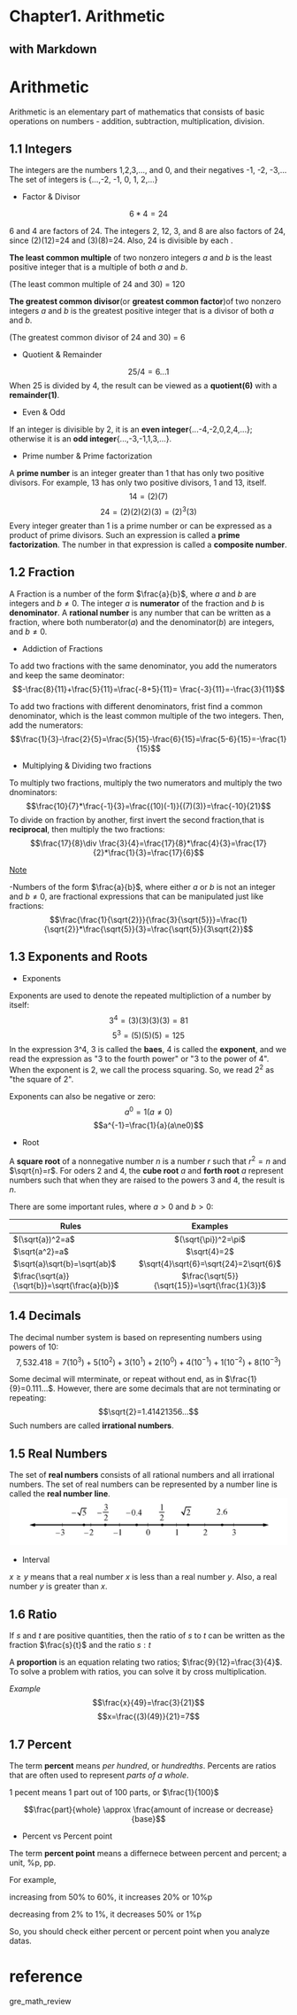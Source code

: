 Chapter1. Arithmetic 
=======
with Markdown
----

# Arithmetic
Arithmetic is an elementary part of mathematics that consists of basic operations on numbers - addition, subtraction, multiplication, division.
## 1.1 Integers
The integers are the numbers 1,2,3,..., and 0, and their negatives -1, -2, -3,...
The set of integers is {...,-2, -1, 0, 1, 2,...}


* Factor & Divisor

$$6*4=24$$

6 and 4 are factors of 24. The integers 2, 12, 3, and 8 are also factors of 24, since (2)(12)=24 and (3)(8)=24. Also, 24 is divisible by each .

__The least common multiple__ of two nonzero integers $a$ and $b$ is the least positive integer that is a multiple of both $a$ and $b$.

(The least common multiple of 24 and 30) = 120

__The greatest common divisor__(or __greatest common factor__)of two nonzero integers $a$ and $b$ is the greatest positive integer that is a divisor of both $a$ and $b$. 

(The greatest common divisor of 24 and 30) = 6

* Quotient & Remainder

$$ 25 / 4= 6 ...1$$
When 25 is divided by 4, the result can be viewed as a __quotient(6)__ with a __remainder(1)__.

* Even & Odd

If an integer is divisible by 2, it is an __even integer__{...-4,-2,0,2,4,...}; otherwise it is an __odd integer__{...,-3,-1,1,3,...}.

* Prime number & Prime factorization

A __prime number__ is an integer greater than 1 that has only two positive divisors. For example, 13 has only two positive divisors, 1 and 13, itself. 
$$14=(2)(7)$$
$$24=(2)(2)(2)(3)=(2)^3(3)$$
Every integer greater than 1 is a prime number or can be expressed as a product of prime divisors. Such an expression is called a __prime factorization__. The number in that expression is called a __composite number__.

## 1.2 Fraction

A Fraction is a number of the form $\frac{a}{b}$, where $a$ and $b$ are integers and $b\ne 0$.
The integer $a$ is __numerator__ of the fraction and $b$ is __denominator__. A __rational number__ is any number that can be written as a fraction, where both numberator($a$) and the denominator($b$) are integers, and $b\ne 0$.

* Addiction of Fractions

To add two fractions with the same denominator, you add the numerators and keep the same deominator:
$$-\frac{8}{11}+\frac{5}{11}=\frac{-8+5}{11}= \frac{-3}{11}=-\frac{3}{11}$$

To add two fractions with different denominators, frist find a common denominator, which is the least common multiple of the two integers. Then, add the numerators:
$$\frac{1}{3}-\frac{2}{5}=\frac{5}{15}-\frac{6}{15}=\frac{5-6}{15}=-\frac{1}{15}$$

* Multiplying & Dividing two fractions

To multiply two fractions, multiply the two numerators and multiply the two dnominators:
$$\frac{10}{7}*\frac{-1}{3}=\frac{(10)(-1)}{(7)(3)}=\frac{-10}{21}$$
To divide on fraction by another, first invert the second fraction,that is __reciprocal__, then multiply the two fractions:
$$\frac{17}{8}\div \frac{3}{4}=\frac{17}{8}*\frac{4}{3}=\frac{17}{2}*\frac{1}{3}=\frac{17}{6}$$

<u>Note</u>

-Numbers of the form $\frac{a}{b}$, where either $a$ or $b$ is not an integer and $b\ne0$, are fractional expressions that can be manipulated just like fractions:
$$\frac{\frac{1}{\sqrt{2}}}{\frac{3}{\sqrt{5}}}=\frac{1}{\sqrt{2}}*\frac{\sqrt{5}}{3}=\frac{\sqrt{5}}{3\sqrt{2}}$$


## 1.3 Exponents and Roots
* Exponents
  
Exponents are used to denote the repeated multipliction of a number by itself:
$$3^4=(3)(3)(3)(3)=81$$
$$5^3=(5)(5)(5)=125$$
In the expression 3^4, 3 is called the __baes__, 4 is called the __exponent__, and we read the expression as "3 to the fourth power" or "3 to the power of 4".
When the exponent is 2, we call the process squaring. So, we read $2^2$ as "the square of 2".

Exponents can also be negative or zero:
$$a^0=1 (a\ne0)$$
$$a^{-1}=\frac{1}{a}(a\ne0)$$

* Root

A __square root__ of a nonnegative number $n$ is a number $r$ such that $r^2=n$ and $\sqrt{n}=r$. For oders 2 and 4, the __cube root__ $a$ and __forth root__ $a$ represent numbers such that when they are raised to the powers 3 and 4, the result is $n$.

There are some important rules, where $a>0$ and $b>0$:

| Rules | Examples |
|---|:---:|
| $(\sqrt{a})^2=a$ | $(\sqrt{\pi})^2=\pi$ |
| $\sqrt{a^2}=a$ | $\sqrt{4}=2$ |
| $\sqrt{a}\sqrt{b}=\sqrt{ab}$ | $\sqrt{4}\sqrt{6}=\sqrt{24}=2\sqrt{6}$ |
| $\frac{\sqrt{a}}{\sqrt{b}}=\sqrt{\frac{a}{b}}$ | $\frac{\sqrt{5}}{\sqrt{15}}=\sqrt{\frac{1}{3}}$ |


## 1.4 Decimals
The decimal number system is based on representing numbers using powers of 10:
$$7,532.418=7(10^3)+5(10^2)+3(10^1)+2(10^0)+4(10^{-1})+1(10^{-2})+8(10^{-3})$$

Some decimal will mterminate, or repeat without end, as in $\frac{1}{9}=0.111...$. However, there are some decimals that are not terminating or repeating:
$$\sqrt{2}=1.41421356...$$
Such numbers are called __irrational numbers__.

## 1.5 Real Numbers
The set of __real numbers__ consists of all rational numbers and all irrational numbers. The set of real numbers can be represented by a number line is called the __real number line__.
![real number line](./Screenshot%202023-07-27%20at%202.59.33%20PM.png)

* Interval

$x\geq y$ means that a real number $x$ is less than a real number $y$. Also, a real number $y$ is greater than $x$.

## 1.6 Ratio
If $s$ and $t$ are positive quantities, then the ratio of $s$ to $t$ can be written as the fraction $\frac{s}{t}$ and the ratio $s:t$

A __proportion__ is an equation relating two ratios; $\frac{9}{12}=\frac{3}{4}$. To solve a problem with ratios, you can solve it by cross multiplication.

_Example_ $$\frac{x}{49}=\frac{3}{21}$$
$$x=\frac{(3)(49)}{21}=7$$


## 1.7 Percent

The term __percent__ means _per hundred_, or _hundredths_. Percents are ratios that are often used to represent _parts of a whole_.

1 pecent means 1 part out of 100 parts, or $\frac{1}{100}$

$$\frac{part}{whole} \approx \frac{amount of increase or decrease}{base}$$

* Percent vs Percent point

The term __percent point__ means a differnece between percent and percent; a unit, %p, pp. 

For example,

increasing from 50% to 60%, it increases 20% or 10%p

decreasing from 2% to 1%, it decreases 50% or 1%p

So, you should check either percent or percent point when you analyze datas.



# reference 
gre_math_review
